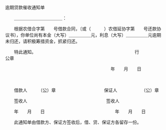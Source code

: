 



逾期贷款催收通知单



 

　　＿＿＿＿＿＿＿＿＿＿＿：

　　根据农借合字第　　号借款合同，〔或（　　　）农借延协字第　　号还款协议书〕，你单位尚有本金（大写）＿＿＿＿＿元，利息（大写）＿＿＿＿＿元逾期未归还，请积极筹措资金，抓紧归还。

　　特此通知。　　　　　　　　　　　　　　　　　　　　　　　行　　　　　　　　　　公章

　　　　　　　　　　　　　　　　　　　　　　　　年　　月　　日

　　

　　借款人　　　（公）章　　　　　　　　　　　保证人　　　　　　（公）章

　　签收人　　　　　　　　　　　　　　　　　　签收人

　　年　　月　　日　　　　　　　　　　　　　　　　年　　月　　日

　　此通知单由借款方、保证方签收后，借、贷、保证方各留存一份。